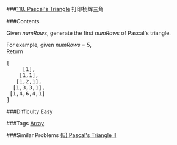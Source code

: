 ###[118. Pascal's Triangle](https://leetcode.com/problems/pascals-triangle)
打印杨辉三角

###Contents
<p><p>Given <i>numRows</i>, generate the first <i>numRows</i> of Pascal's triangle.</p>
<p>
For example, given <i>numRows</i> = 5,<br/>
Return
<pre>
[
     [1],
    [1,1],
   [1,2,1],
  [1,3,3,1],
 [1,4,6,4,1]
]
</pre>
</p></p>

###Difficulty
Easy

###Tags
[Array](https://leetcode.com/tag/array/)

###Similar Problems
[(E) Pascal's Triangle II](https://leetcode.com/problems/pascals-triangle-ii/)

